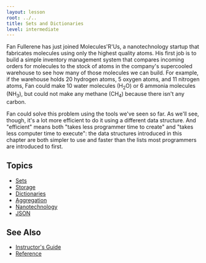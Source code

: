 ```yaml
---
layout: lesson
root: ../..
title: Sets and Dictionaries
level: intermediate
---
```

Fan Fullerene has just joined Molecules'R'Us,
a nanotechnology startup that fabricates molecules
using only the highest quality atoms.
His first job is to build a simple inventory management system
that compares incoming orders for molecules
to the stock of atoms in the company's supercooled warehouse
to see how many of those molecules we can build.
For example,
if the warehouse holds 20 hydrogen atoms,
5 oxygen atoms,
and 11 nitrogen atoms,
Fan could make 10 water molecules (H<sub>2</sub>O)
or 6 ammonia molecules (NH<sub>3</sub>),
but could not make any methane (CH<sub>4</sub>)
because there isn't any carbon.

Fan could solve this problem using the tools we've seen so far.
As we'll see, though,
it's a lot more efficient to do it using a different data structure.
And "efficient" means both "takes less programmer time to create"
and "takes less computer time to execute":
the data structures introduced in this chapter are both simpler to use and faster
than the lists most programmers are introduced to first.

Topics
------
*   [Sets](01-sets.html)
*   [Storage](02-storage.html)
*   [Dictionaries](03-dict.html)
*   [Aggregation](04-aggregation.html)
*   [Nanotechnology](05-nanotech.html)
*   [JSON](06-json.html)

See Also
--------
*   [Instructor's Guide](guide.html)
*   [Reference](reference.html)
